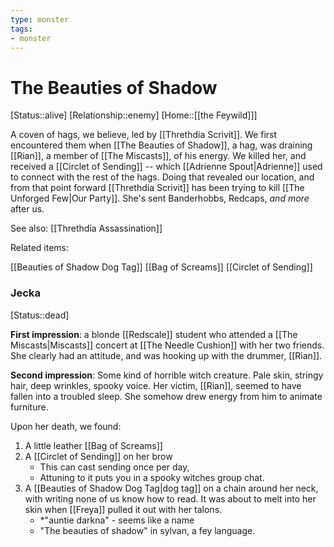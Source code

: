 ```yaml
---
type: monster
tags: 
- monster
---
```


# The Beauties of Shadow
[Status::alive]
[Relationship::enemy]
[Home::[[the Feywild]]]

A coven of hags, we believe, led by [[Threthdia Scrivit]]. We first encountered them when [[The Beauties of Shadow]], a hag, was draining [[Rian]], a member of [[The Miscasts]], of his energy. We killed her, and received a [[Circlet of Sending]] -- which [[Adrienne Spout|Adrienne]] used to connect with the rest of the hags. Doing that revealed our location, and from that point forward [[Threthdia Scrivit]] has been trying to kill [[The Unforged Few|Our Party]]. She's sent Banderhobbs, Redcaps, *and more* after us. 

See also: [[Threthdia Assassination]]

Related items:

[[Beauties of Shadow Dog Tag]] 
[[Bag of Screams]]
[[Circlet of Sending]]

### Jecka 
[Status::dead]

**First impression**: a blonde [[Redscale]] student who attended a [[The Miscasts|Miscasts]] concert at [[The Needle Cushion]] with her two friends. She clearly had an attitude, and was hooking up with the drummer, [[Rian]].

**Second impression**: Some kind of horrible witch creature. Pale skin, stringy hair, deep wrinkles, spooky voice. Her victim, [[Rian]], seemed to have fallen into a troubled sleep. She somehow drew energy from him to animate furniture. 

Upon her death, we found:
1. A little leather [[Bag of Screams]]
2. A [[Circlet of Sending]] on her brow
	* This can cast sending once per day, 
	* Attuning to it puts you in a spooky witches group chat. 
1. A [[Beauties of Shadow Dog Tag|dog tag]] on a chain around her neck, with writing none of us know how to read. It was about to melt into her skin when [[Freya]] pulled it out with her talons. 
	* *"auntie darkna" - seems like a name 
	* "The beauties of shadow" in sylvan, a fey language. 

